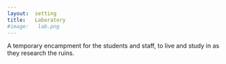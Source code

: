 ```yaml
---
layout:  setting
title:   Laboratory
#image:   lab.png
---
```



A temporary encampment for the students and staff,
to live and study in as they research the ruins.




